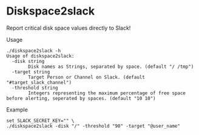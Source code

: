 # Diskspace2slack

Report critical disk space values directly to Slack!

Usage

```
./diskspace2slack -h
Usage of diskspace2slack:
  -disk string
        Disk names as Strings, separated by space. (default "/ /tmp")
  -target string
        Target Person or Channel on Slack. (default "#target_slack_channel")
  -threshold string
        Integers representing the maximum percentage of free space before alerting, seperated by spaces. (default "10 10")
```

Example

```
set SLACK_SECRET_KEY="" \
./diskspace2slack -disk "/" -threshold "90" -target "@user_name"
```